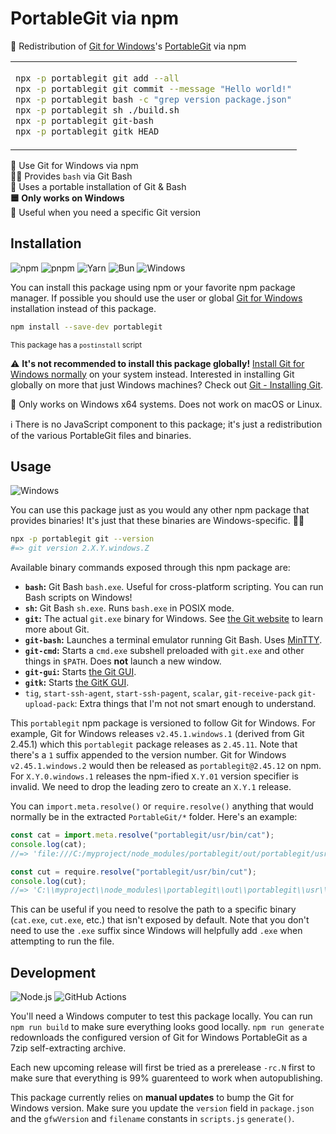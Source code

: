 # PortableGit via npm

🔄 Redistribution of [Git for Windows](https://gitforwindows.org/)'s [PortableGit](https://git-scm.com/download/win) via npm

<table align=center><td>

```sh
npx -p portablegit git add --all
npx -p portablegit git commit --message "Hello world!"
npx -p portablegit bash -c "grep version package.json"
npx -p portablegit sh ./build.sh
npx -p portablegit git-bash
npx -p portablegit gitk HEAD
```

</table>

🔶 Use Git for Windows via npm \
👨‍💻 Provides `bash` via Git Bash \
💾 Uses a portable installation of Git & Bash \
**🟦 Only works on Windows** \
🧰 Useful when you need a specific Git version

## Installation

![npm](https://img.shields.io/static/v1?style=for-the-badge&message=npm&color=CB3837&logo=npm&logoColor=FFFFFF&label=)
![pnpm](https://img.shields.io/static/v1?style=for-the-badge&message=pnpm&color=222222&logo=pnpm&logoColor=F69220&label=)
![Yarn](https://img.shields.io/static/v1?style=for-the-badge&message=Yarn&color=2C8EBB&logo=Yarn&logoColor=FFFFFF&label=)
![Bun](https://img.shields.io/static/v1?style=for-the-badge&message=Bun&color=000000&logo=Bun&logoColor=FFFFFF&label=)
![Windows](https://img.shields.io/static/v1?style=for-the-badge&message=Windows&color=0078D4&logo=Windows&logoColor=FFFFFF&label=)

You can install this package using npm or your favorite npm package manager. If possible you should use the user or global [Git for Windows](https://gitforwindows.org/) installation instead of this package.

```sh
npm install --save-dev portablegit
```

<sup>This package has a `postinstall` script</sup>

⚠️ **It's not recommended to install this package globally!** [Install Git for Windows normally](https://gitforwindows.org/) on your system instead. Interested in installing Git globally on more that just Windows machines? Check out [Git - Installing Git](https://git-scm.com/book/en/v2/Getting-Started-Installing-Git).

🛑 Only works on Windows x64 systems. Does not work on macOS or Linux.

ℹ There is no JavaScript component to this package; it's just a redistribution of the various PortableGit files and binaries.

## Usage

![Windows](https://img.shields.io/static/v1?style=for-the-badge&message=Windows&color=0078D4&logo=Windows&logoColor=FFFFFF&label=)

You can use this package just as you would any other npm package that provides
binaries! It's just that these binaries are Windows-specific. 🤷‍♂️

```sh
npx -p portablegit git --version
#=> git version 2.X.Y.windows.Z
```

Available binary commands exposed through this npm package are:

- **`bash`:** Git Bash `bash.exe`. Useful for cross-platform scripting. You can run Bash scripts on Windows!
- **`sh`:** Git Bash `sh.exe`. Runs `bash.exe` in POSIX mode.
- **`git`:** The actual `git.exe` binary for Windows. See [the Git website](https://git-scm.com/) to learn more about Git.
- **`git-bash`:** Launches a terminal emulator running Git Bash. Uses [MinTTY](https://mintty.github.io/).
- **`git-cmd`:** Starts a `cmd.exe` subshell preloaded with `git.exe` and other things in `$PATH`. Does **not** launch a new window.
- **`git-gui`:** Starts [the Git GUI](https://git-scm.com/docs/git-gui).
- **`gitk`:** Starts [the GitK GUI](https://git-scm.com/docs/gitk/).
- `tig`, `start-ssh-agent`, `start-ssh-pagent`, `scalar`, `git-receive-pack` `git-upload-pack`: Extra things that I'm not not smart enough to understand.

This `portablegit` npm package is versioned to follow Git for Windows. For example, Git for Windows releases `v2.45.1.windows.1` (derived from Git 2.45.1) which this `portablegit` package releases as `2.45.11`. Note that there's a `1` suffix appended to the version number. Git for Windows `v2.45.1.windows.2` would then be released as `portablegit@2.45.12` on npm. For `X.Y.0.windows.1` releases the npm-ified `X.Y.01` version specifier is invalid. We need to drop the leading zero to create an `X.Y.1` release.

You can `import.meta.resolve()` or `require.resolve()` anything that would normally be in the extracted `PortableGit/*` folder. Here's an example:

```js
const cat = import.meta.resolve("portablegit/usr/bin/cat");
console.log(cat);
//=> 'file:///C:/myproject/node_modules/portablegit/out/portablegit/usr/bin/cat'

const cut = require.resolve("portablegit/usr/bin/cut");
console.log(cut);
//=> 'C:\\myproject\\node_modules\\portablegit\\out\\portablegit\\usr\\bin\\cut'
```

This can be useful if you need to resolve the path to a specific binary (`cat.exe`, `cut.exe`, etc.) that isn't exposed by default. Note that you don't need to use the `.exe` suffix since Windows will helpfully add `.exe` when attempting to run the file.

## Development

![Node.js](https://img.shields.io/static/v1?style=for-the-badge&message=Node.js&color=339933&logo=Node.js&logoColor=FFFFFF&label=)
![GitHub Actions](https://img.shields.io/static/v1?style=for-the-badge&message=GitHub+Actions&color=2088FF&logo=GitHub+Actions&logoColor=FFFFFF&label=)

You'll need a Windows computer to test this package locally. You can run `npm run build` to make sure everything looks good locally. `npm run generate` redownloads the configured version of Git for Windows PortableGit as a 7zip self-extracting archive.

Each new upcoming release will first be tried as a prerelease `-rc.N` first to make sure that everything is 99% guarenteed to work when autopublishing.

This package currently relies on **manual updates** to bump the Git for Windows version. Make sure you update the `version` field in `package.json` and the `gfwVersion` and `filename` constants in `scripts.js` `generate()`.
